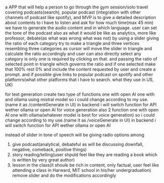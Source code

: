 a APP that will help a person to go through the gym session/solo travel covering podcasts(search), popular podcast (integration with other channels of podcast like spotify), and MVP is to give a detailed description about contents to i have to listen and ask for how much time(max 45 min) we have to generate the audio content and in which language. 
user can set the tone of the podcast also as what it would be like as analytics, more like professor, debate(as what was wrong what was not) by using a slider giving the ratio of each category try to make a triangle and three vertices resembling three categories as cursor will move the slider in triangle and calculate the ratio accordingly and user can also directly select any category is only one is required by clicking on that. and passing the ratio of selected point in triangle which governs the ratio and if one selected make that 100% rest 0% and include the content requested by user and create a prompt.
and if possible give links to popular podcast on spotify and other platfomrs(what other platforms that i have to search. what they use in US, UK)

for text generation create two type of functions one with open AI one with and ollama using mistral model so i could change according to my use. (name it as /contentGenerate in UI) in backend i will switch function for API wether ollama or open AI
for voice generation also 2 function one with open AI one with ollama(whatever model is best for voice generation) so i could change according to my use.(name it as /voiceGenerate in UI) in backend i will switch function for API wether ollama or open AI


instead of slider in tone of speech 
will be giving radio options among 
1) give podcast(analytical, debateful as will be discussing downfall, negative, comeback, positive things)
2) story reading/telling(user shpuld feel like they are reading a book which is written by very great author) 
3) lesson in the class(it shoule be rich in content, only factual, user feel like attending a class in Harward, MIT school in his/her undergraduation)
remove slider and do the modifications accordingly 


